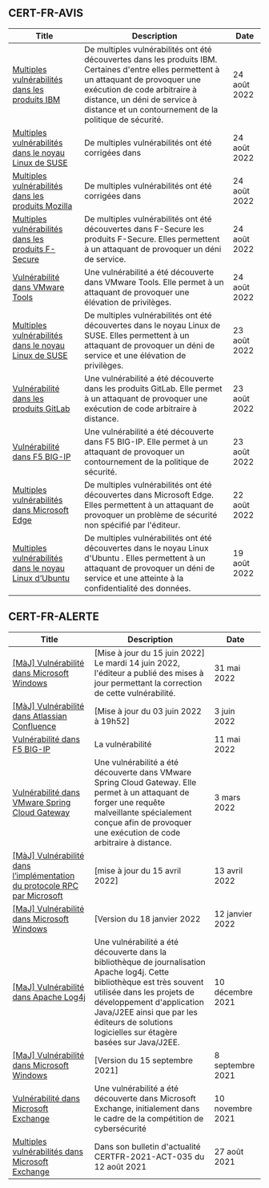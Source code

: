
## CERT-FR-AVIS
|Title|Description|Date|
|---|---|---|
| [Multiples vulnérabilités dans les produits IBM](https://www.cert.ssi.gouv.fr/avis/CERTFR-2022-AVI-767/) | De multiples vulnérabilités ont été découvertes dans les produits IBM. Certaines d'entre elles permettent à un attaquant de provoquer une exécution de code arbitraire à distance, un déni de service à distance et un contournement de la politique de sécurité. | 24 août 2022 |
| [Multiples vulnérabilités dans le noyau Linux de SUSE](https://www.cert.ssi.gouv.fr/avis/CERTFR-2022-AVI-766/) | De multiples vulnérabilités ont été corrigées dans  | 24 août 2022 |
| [Multiples vulnérabilités dans les produits Mozilla](https://www.cert.ssi.gouv.fr/avis/CERTFR-2022-AVI-765/) | De multiples vulnérabilités ont été corrigées dans  | 24 août 2022 |
| [Multiples vulnérabilités dans les produits F-Secure](https://www.cert.ssi.gouv.fr/avis/CERTFR-2022-AVI-764/) | De multiples vulnérabilités ont été découvertes dans F-Secure les produits F-Secure. Elles permettent à un attaquant de provoquer un déni de service. | 24 août 2022 |
| [Vulnérabilité dans VMware Tools](https://www.cert.ssi.gouv.fr/avis/CERTFR-2022-AVI-763/) | Une vulnérabilité a été découverte dans VMware Tools. Elle permet à un attaquant de provoquer une élévation de privilèges. | 24 août 2022 |
| [Multiples vulnérabilités dans le noyau Linux de SUSE](https://www.cert.ssi.gouv.fr/avis/CERTFR-2022-AVI-762/) | De multiples vulnérabilités ont été découvertes dans le noyau Linux de SUSE. Elles permettent à un attaquant de provoquer un déni de service et une élévation de privilèges. | 23 août 2022 |
| [Vulnérabilité dans les produits GitLab](https://www.cert.ssi.gouv.fr/avis/CERTFR-2022-AVI-761/) | Une vulnérabilité a été découverte dans les produits GitLab. Elle permet à un attaquant de provoquer une exécution de code arbitraire à distance. | 23 août 2022 |
| [Vulnérabilité dans F5 BIG-IP](https://www.cert.ssi.gouv.fr/avis/CERTFR-2022-AVI-760/) | Une vulnérabilité a été découverte dans F5 BIG-IP. Elle permet à un attaquant de provoquer un contournement de la politique de sécurité. | 23 août 2022 |
| [Multiples vulnérabilités dans Microsoft Edge](https://www.cert.ssi.gouv.fr/avis/CERTFR-2022-AVI-759/) | De multiples vulnérabilités ont été découvertes dans Microsoft Edge. Elles permettent à un attaquant de provoquer un problème de sécurité non spécifié par l'éditeur. | 22 août 2022 |
| [Multiples vulnérabilités dans le noyau Linux d’Ubuntu](https://www.cert.ssi.gouv.fr/avis/CERTFR-2022-AVI-758/) | De multiples vulnérabilités ont été découvertes dans le noyau Linux d'Ubuntu . Elles permettent à un attaquant de provoquer un déni de service et une atteinte à la confidentialité des données. | 19 août 2022 |
## CERT-FR-ALERTE
|Title|Description|Date|
|---|---|---|
| [[MàJ] Vulnérabilité dans Microsoft Windows](https://www.cert.ssi.gouv.fr/alerte/CERTFR-2022-ALE-005/) | [Mise à jour du 15 juin 2022] Le mardi 14 juin 2022, l'éditeur a publié des mises à jour permettant la correction de cette vulnérabilité.  | 31 mai 2022 |
| [[MàJ] Vulnérabilité dans Atlassian Confluence](https://www.cert.ssi.gouv.fr/alerte/CERTFR-2022-ALE-006/) | [Mise à jour du 03 juin 2022 à 19h52] | 3 juin 2022 |
| [Vulnérabilité dans F5 BIG-IP](https://www.cert.ssi.gouv.fr/alerte/CERTFR-2022-ALE-004/) | La vulnérabilité  | 11 mai 2022 |
| [Vulnérabilité dans VMware Spring Cloud Gateway](https://www.cert.ssi.gouv.fr/alerte/CERTFR-2022-ALE-002/) | Une vulnérabilité a été découverte dans VMware Spring Cloud Gateway. Elle permet à un attaquant de forger une requête malveillante spécialement conçue afin de provoquer une exécution de code arbitraire à distance. | 3 mars 2022 |
| [[MàJ] Vulnérabilité dans l’implémentation du protocole RPC par Microsoft](https://www.cert.ssi.gouv.fr/alerte/CERTFR-2022-ALE-003/) | [mise à jour du 15 avril 2022] | 13 avril 2022 |
| [[MaJ] Vulnérabilité dans Microsoft Windows](https://www.cert.ssi.gouv.fr/alerte/CERTFR-2022-ALE-001/) | [Version du 18 janvier 2022 | 12 janvier 2022 |
| [[MaJ] Vulnérabilité dans Apache Log4j](https://www.cert.ssi.gouv.fr/alerte/CERTFR-2021-ALE-022/) | Une vulnérabilité a été découverte dans la bibliothèque de journalisation Apache log4j. Cette bibliothèque est très souvent utilisée dans les projets de développement d'application Java/J2EE ainsi que par les éditeurs de solutions logicielles sur étagère basées sur Java/J2EE. | 10 décembre 2021 |
| [[MaJ] Vulnérabilité dans Microsoft Windows](https://www.cert.ssi.gouv.fr/alerte/CERTFR-2021-ALE-019/) | [Version du 15 septembre 2021] | 8 septembre 2021 |
| [Vulnérabilité dans Microsoft Exchange](https://www.cert.ssi.gouv.fr/alerte/CERTFR-2021-ALE-021/) | Une vulnérabilité a été découverte dans Microsoft Exchange, initialement dans le cadre de la compétition de cybersécurité  | 10 novembre 2021 |
| [Multiples vulnérabilités dans Microsoft Exchange](https://www.cert.ssi.gouv.fr/alerte/CERTFR-2021-ALE-017/) | Dans son bulletin d'actualité CERTFR-2021-ACT-035 du 12 août 2021  | 27 août 2021 |
